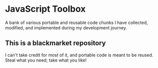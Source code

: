 
# JavaScript Toolbox

A bank of various portable and reusable code chunks I have collected, modified, and implemented during my development journey. 

## This is a blackmarket repository

I can't take credit for most of it, and portable code is meant to be reused. 
Steal what you need; take what you like!
